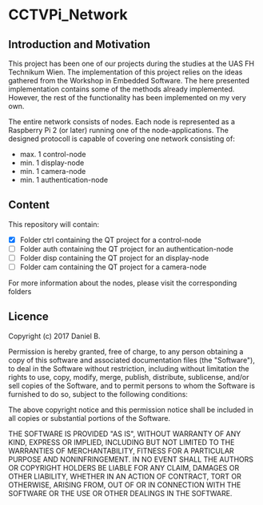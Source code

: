 # CCTVPi_Network

## Introduction and Motivation
This project has been one of our projects during the studies at the UAS FH Technikum Wien. The implementation of this project relies on the ideas gathered from the Workshop in Embedded Software.
The here presented implementation contains some of the methods already implemented.
However, the rest of the functionality has been implemented on my very own.

The entire network consists of nodes. Each node is represented as a Raspberry Pi 2 (or later) running one of the node-applications.
The designed protocoll is capable of covering one network consisting of:
- max. 1 control-node
- min. 1 display-node
- min. 1 camera-node
- min. 1 authentication-node

## Content
This repository will contain:
- [x] Folder ctrl containing the QT project for a control-node
- [ ] Folder auth containing the QT project for an authentication-node
- [ ] Folder disp containing the QT project for an display-node
- [ ] Folder cam containing the QT project for a camera-node

For more information about the nodes, please visit the corresponding folders

## Licence
Copyright (c) 2017 Daniel B.

Permission is hereby granted, free of charge, to any person obtaining a copy
of this software and associated documentation files (the "Software"), to deal
in the Software without restriction, including without limitation the rights
to use, copy, modify, merge, publish, distribute, sublicense, and/or sell
copies of the Software, and to permit persons to whom the Software is
furnished to do so, subject to the following conditions:

The above copyright notice and this permission notice shall be included in all
copies or substantial portions of the Software.

THE SOFTWARE IS PROVIDED "AS IS", WITHOUT WARRANTY OF ANY KIND, EXPRESS OR
IMPLIED, INCLUDING BUT NOT LIMITED TO THE WARRANTIES OF MERCHANTABILITY,
FITNESS FOR A PARTICULAR PURPOSE AND NONINFRINGEMENT. IN NO EVENT SHALL THE
AUTHORS OR COPYRIGHT HOLDERS BE LIABLE FOR ANY CLAIM, DAMAGES OR OTHER
LIABILITY, WHETHER IN AN ACTION OF CONTRACT, TORT OR OTHERWISE, ARISING FROM,
OUT OF OR IN CONNECTION WITH THE SOFTWARE OR THE USE OR OTHER DEALINGS IN THE
SOFTWARE.
